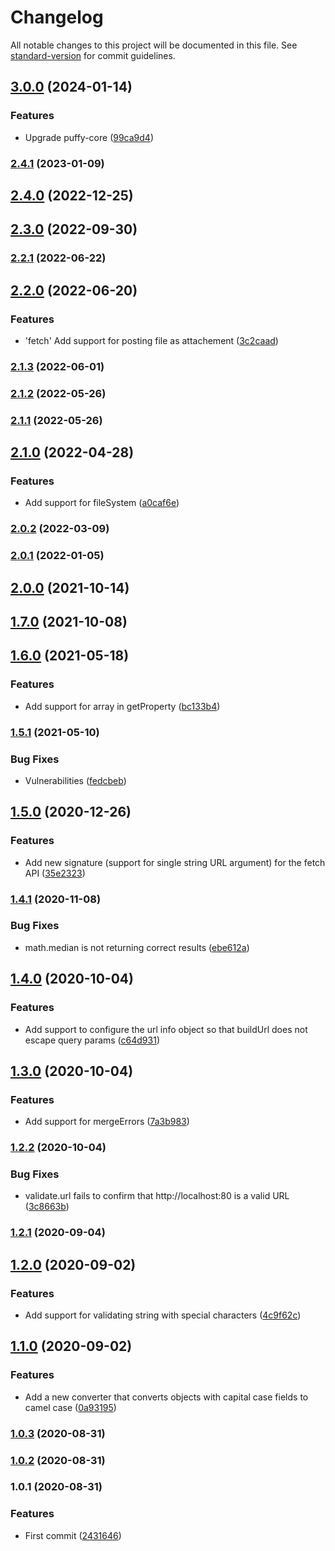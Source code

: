 # Changelog

All notable changes to this project will be documented in this file. See [standard-version](https://github.com/conventional-changelog/standard-version) for commit guidelines.

## [3.0.0](https://github.com/nicolasdao/puffy/compare/v2.4.1...v3.0.0) (2024-01-14)


### Features

* Upgrade puffy-core ([99ca9d4](https://github.com/nicolasdao/puffy/commit/99ca9d4f35e4c70db7022e1248caf1d714d0d923))

### [2.4.1](https://github.com/nicolasdao/puffy/compare/v2.4.0...v2.4.1) (2023-01-09)

## [2.4.0](https://github.com/nicolasdao/puffy/compare/v2.3.0...v2.4.0) (2022-12-25)

## [2.3.0](https://github.com/nicolasdao/puffy/compare/v2.2.1...v2.3.0) (2022-09-30)

### [2.2.1](https://github.com/nicolasdao/puffy/compare/v2.2.0...v2.2.1) (2022-06-22)

## [2.2.0](https://github.com/nicolasdao/puffy/compare/v2.1.3...v2.2.0) (2022-06-20)


### Features

* 'fetch' Add support for posting file as attachement ([3c2caad](https://github.com/nicolasdao/puffy/commit/3c2caad6db059030e19634e7804f09acb4bb63dc))

### [2.1.3](https://github.com/nicolasdao/puffy/compare/v2.1.2...v2.1.3) (2022-06-01)

### [2.1.2](https://github.com/nicolasdao/puffy/compare/v2.1.1...v2.1.2) (2022-05-26)

### [2.1.1](https://github.com/nicolasdao/puffy/compare/v2.1.0...v2.1.1) (2022-05-26)

## [2.1.0](https://github.com/nicolasdao/puffy/compare/v2.0.2...v2.1.0) (2022-04-28)


### Features

* Add support for fileSystem ([a0caf6e](https://github.com/nicolasdao/puffy/commit/a0caf6e3437181502f6b927722fec1a92f175c67))

### [2.0.2](https://github.com/nicolasdao/puffy/compare/v2.0.1...v2.0.2) (2022-03-09)

### [2.0.1](https://github.com/nicolasdao/puffy/compare/v2.0.0...v2.0.1) (2022-01-05)

## [2.0.0](https://github.com/nicolasdao/puffy/compare/v1.7.0...v2.0.0) (2021-10-14)

## [1.7.0](https://github.com/nicolasdao/puffy/compare/v1.6.0...v1.7.0) (2021-10-08)

## [1.6.0](https://github.com/nicolasdao/puffy/compare/v1.5.1...v1.6.0) (2021-05-18)


### Features

* Add support for array in getProperty ([bc133b4](https://github.com/nicolasdao/puffy/commit/bc133b4dc3eacb2f2140b736813c3b9c52ca6ded))

### [1.5.1](https://github.com/nicolasdao/puffy/compare/v1.5.0...v1.5.1) (2021-05-10)


### Bug Fixes

* Vulnerabilities ([fedcbeb](https://github.com/nicolasdao/puffy/commit/fedcbeb87041fde83e171c2d27246ee7faf08538))

## [1.5.0](https://github.com/nicolasdao/puffy/compare/v1.4.1...v1.5.0) (2020-12-26)


### Features

* Add new signature (support for single string URL argument) for the fetch API ([35e2323](https://github.com/nicolasdao/puffy/commit/35e2323c1d6fb502bf0dc5a5f1584b97f33a32d2))

### [1.4.1](https://github.com/nicolasdao/puffy/compare/v1.4.0...v1.4.1) (2020-11-08)


### Bug Fixes

* math.median is not returning correct results ([ebe612a](https://github.com/nicolasdao/puffy/commit/ebe612a94e6f4c368bc8dd471458974f25ccaa19))

## [1.4.0](https://github.com/nicolasdao/puffy/compare/v1.3.0...v1.4.0) (2020-10-04)


### Features

* Add support to configure the url info object so that buildUrl does not escape query params ([c64d931](https://github.com/nicolasdao/puffy/commit/c64d9317ff8d228f174f295f2e28d9ae91857075))

## [1.3.0](https://github.com/nicolasdao/puffy/compare/v1.2.2...v1.3.0) (2020-10-04)


### Features

* Add support for mergeErrors ([7a3b983](https://github.com/nicolasdao/puffy/commit/7a3b983cb59467689219f4d3234e44142fb4d910))

### [1.2.2](https://github.com/nicolasdao/puffy/compare/v1.2.1...v1.2.2) (2020-10-04)


### Bug Fixes

* validate.url fails to confirm that http://localhost:80 is a valid URL ([3c8663b](https://github.com/nicolasdao/puffy/commit/3c8663b283dae78b65b646b99fe8ca7f802436cf))

### [1.2.1](https://github.com/nicolasdao/puffy/compare/v1.2.0...v1.2.1) (2020-09-04)

## [1.2.0](https://github.com/nicolasdao/puffy/compare/v1.1.0...v1.2.0) (2020-09-02)


### Features

* Add support for validating string with special characters ([4c9f62c](https://github.com/nicolasdao/puffy/commit/4c9f62c8694b1f27e218c5f91ca4615c1c3fe5fe))

## [1.1.0](https://github.com/nicolasdao/puffy/compare/v1.0.3...v1.1.0) (2020-09-02)


### Features

* Add a new converter that converts objects with capital case fields to camel case ([0a93195](https://github.com/nicolasdao/puffy/commit/0a93195f127dab52b4af55b98fc14d99b63a19f1))

### [1.0.3](https://github.com/nicolasdao/puffy/compare/v1.0.2...v1.0.3) (2020-08-31)

### [1.0.2](https://github.com/nicolasdao/puffy/compare/v1.0.1...v1.0.2) (2020-08-31)

### 1.0.1 (2020-08-31)


### Features

* First commit ([2431646](https://github.com/nicolasdao/puffy/commit/2431646c6694997b6d1f3679cdc8ac9751d06fb6))
